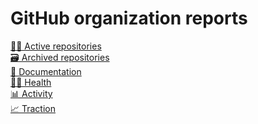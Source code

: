 
GitHub organization reports
=========================================
[🏃🏻 Active repositories](repositories_active.md) <br>
[🗃️ Archived repositories](repositories_archived.md) <br>
[📄 Documentation](repositories_documentation.md) <br>
[💪🏽 Health](repositories_health.md) <br>
[📊 Activity](repositories_activity.md) <br>
[📈 Traction](repositories_traction.md) <br>
